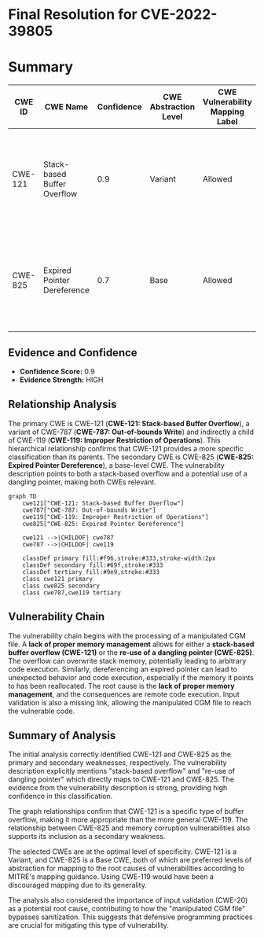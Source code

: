 # Final Resolution for CVE-2022-39805

# Summary
| CWE ID | CWE Name | Confidence | CWE Abstraction Level | CWE Vulnerability Mapping Label | CWE-Vulnerability Mapping Notes |
|---|---|---|---|---|---|
| CWE-121 | Stack-based Buffer Overflow | 0.9 | Variant | Allowed | Primary CWE. Considers compiler-based overflow detection and input validation as mitigations. |
| CWE-825 | Expired Pointer Dereference | 0.7 | Base | Allowed | Secondary Candidate. Consider languages with automatic memory management as a mitigation. |

## Evidence and Confidence

*   **Confidence Score:** 0.9
*   **Evidence Strength:** HIGH

## Relationship Analysis
The primary CWE is CWE-121 (**CWE-121: Stack-based Buffer Overflow**), a variant of CWE-787 (**CWE-787: Out-of-bounds Write**) and indirectly a child of CWE-119 (**CWE-119: Improper Restriction of Operations**). This hierarchical relationship confirms that CWE-121 provides a more specific classification than its parents. The secondary CWE is CWE-825 (**CWE-825: Expired Pointer Dereference**), a base-level CWE. The vulnerability description points to both a stack-based overflow and a potential use of a dangling pointer, making both CWEs relevant.

```mermaid
graph TD
    cwe121["CWE-121: Stack-based Buffer Overflow"]
    cwe787["CWE-787: Out-of-bounds Write"]
    cwe119["CWE-119: Improper Restriction of Operations"]
    cwe825["CWE-825: Expired Pointer Dereference"]
    
    cwe121 -->|CHILDOF| cwe787
    cwe787 -->|CHILDOF| cwe119
    
    classDef primary fill:#f96,stroke:#333,stroke-width:2px
    classDef secondary fill:#69f,stroke:#333
    classDef tertiary fill:#9e9,stroke:#333
    class cwe121 primary
    class cwe825 secondary
    class cwe787,cwe119 tertiary
```

## Vulnerability Chain
The vulnerability chain begins with the processing of a manipulated CGM file. A **lack of proper memory management** allows for either a **stack-based buffer overflow (CWE-121)** or the **re-use of a dangling pointer (CWE-825)**. The overflow can overwrite stack memory, potentially leading to arbitrary code execution. Similarly, dereferencing an expired pointer can lead to unexpected behavior and code execution, especially if the memory it points to has been reallocated. The root cause is the **lack of proper memory management**, and the consequences are remote code execution. Input validation is also a missing link, allowing the manipulated CGM file to reach the vulnerable code.

## Summary of Analysis
The initial analysis correctly identified CWE-121 and CWE-825 as the primary and secondary weaknesses, respectively. The vulnerability description explicitly mentions "stack-based overflow" and "re-use of dangling pointer" which directly maps to CWE-121 and CWE-825. The evidence from the vulnerability description is strong, providing high confidence in this classification.

The graph relationships confirm that CWE-121 is a specific type of buffer overflow, making it more appropriate than the more general CWE-119. The relationship between CWE-825 and memory corruption vulnerabilities also supports its inclusion as a secondary weakness.

The selected CWEs are at the optimal level of specificity. CWE-121 is a Variant, and CWE-825 is a Base CWE, both of which are preferred levels of abstraction for mapping to the root causes of vulnerabilities according to MITRE's mapping guidance. Using CWE-119 would have been a discouraged mapping due to its generality.

The analysis also considered the importance of input validation (CWE-20) as a potential root cause, contributing to how the "manipulated CGM file" bypasses sanitization. This suggests that defensive programming practices are crucial for mitigating this type of vulnerability.